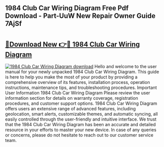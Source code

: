 ## 1984 Club Car Wiring Diagram Free Pdf Download - Part-UuW New Repair Owner Guide 7AjSf

# <h2><a href="http://dfqzs6.blite.top/?on=1984+Club+Car+Wiring+Diagram">🔗Download New 👉🔴 1984 Club Car Wiring Diagram</a></h2>

[![1984 Club Car Wiring Diagram download](https://i.imgur.com/lujVjoI.png)](http://dfqzs6.blite.top/?on=1984+Club+Car+Wiring+Diagram)
Hello and welcome to the user manual for your newly unpacked 1984 Club Car Wiring Diagram. This guide is here to help you make the most of your product by providing a comprehensive overview of its features, installation process, operation instructions, maintenance tips, and troubleshooting procedures. Important User Information 1984 Club Car Wiring Diagram Please review the user information section for details on warranty coverage, registration procedures, and customer support options. 1984 Club Car Wiring Diagram offers users an extensive range of advanced features, including geolocation, smart alerts, customizable themes, and automatic syncing, all easily controlled through the user-friendly and intuitive interface. We trust that the 1984 Club Car Wiring Diagram has been an accurate and detailed resource in your efforts to master your new device. In case of any queries or concerns, please do not hesitate to reach out to our customer service team.

